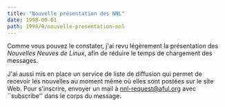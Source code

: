 ```yaml
---
title: "Nouvelle présentation des NNL"
date: 1998-09-01
path: 1998/9/nouvelle-presentation-nnl
---
```


<P>
Comme vous pouvez le constater, j'ai revu légèrement la présentation
des <EM>Nouvelles Neuves de Linux</EM>, afin de réduire le temps
de chargement des messages.
</P>

<P>
J'ai aussi mis en place un service de liste de diffusion qui
permet de recevoir les nouvelles au moment même où elles sont
postées sur le site Web. Pour s'inscrire, envoyer un mail à <A HREF="mailto:nnl-request@aful.org">nnl-request@aful.org</A> avec
``subscribe'' dans le corps du message.
</P>


